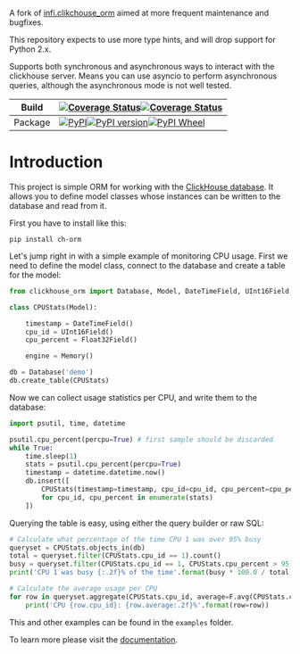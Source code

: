 A fork of [infi.clikchouse_orm](https://github.com/Infinidat/infi.clickhouse_orm) aimed at more frequent maintenance and bugfixes.

This repository expects to use more type hints, and will drop support for Python 2.x.

Supports both synchronous and asynchronous ways to interact with the clickhouse server. Means you can use asyncio to perform asynchronous queries, although the asynchronous mode is not well tested.

| Build   | [![Coverage Status](https://github.com/sswest/ch-orm/workflows/ci/badge.svg)](https://github.com/sswest/ch-orm/actions?query=workflow:ci)[![Coverage Status](https://coveralls.io/repos/github/sswest/ch-orm/badge.svg?branch=develop)](https://coveralls.io/github/sswest/ch-orm?branch=develop) |
| ------- | ------------------------------------------------------------ |
| Package | [![PyPI](https://img.shields.io/pypi/v/ch-orm.svg)](https://pypi.python.org/pypi/ch-orm)[![PyPI version](https://img.shields.io/pypi/pyversions/ch-orm.svg)](https://pypi.python.org/pypi/ch-orm)[![PyPI Wheel](https://img.shields.io/pypi/wheel/ch-orm.svg)](https://pypi.python.org/pypi/ch-orm) |

Introduction
============

This project is simple ORM for working with the [ClickHouse database](https://clickhouse.yandex/).
It allows you to define model classes whose instances can be written to the database and read from it.

First you have to install like this:

```
pip install ch-orm
```

Let's jump right in with a simple example of monitoring CPU usage. First we need to define the model class,
connect to the database and create a table for the model:

```python
from clickhouse_orm import Database, Model, DateTimeField, UInt16Field, Float32Field, Memory, F

class CPUStats(Model):

    timestamp = DateTimeField()
    cpu_id = UInt16Field()
    cpu_percent = Float32Field()

    engine = Memory()

db = Database('demo')
db.create_table(CPUStats)
```

Now we can collect usage statistics per CPU, and write them to the database:

```python
import psutil, time, datetime

psutil.cpu_percent(percpu=True) # first sample should be discarded
while True:
    time.sleep(1)
    stats = psutil.cpu_percent(percpu=True)
    timestamp = datetime.datetime.now()
    db.insert([
        CPUStats(timestamp=timestamp, cpu_id=cpu_id, cpu_percent=cpu_percent)
        for cpu_id, cpu_percent in enumerate(stats)
    ])
```

Querying the table is easy, using either the query builder or raw SQL:

```python
# Calculate what percentage of the time CPU 1 was over 95% busy
queryset = CPUStats.objects_in(db)
total = queryset.filter(CPUStats.cpu_id == 1).count()
busy = queryset.filter(CPUStats.cpu_id == 1, CPUStats.cpu_percent > 95).count()
print('CPU 1 was busy {:.2f}% of the time'.format(busy * 100.0 / total))

# Calculate the average usage per CPU
for row in queryset.aggregate(CPUStats.cpu_id, average=F.avg(CPUStats.cpu_percent)):
    print('CPU {row.cpu_id}: {row.average:.2f}%'.format(row=row))
```

This and other examples can be found in the `examples` folder.

To learn more please visit the [documentation](docs/toc.md).
